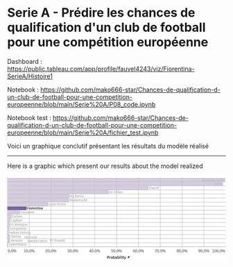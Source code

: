 # Serie A - Prédire les chances de qualification d'un club de football pour une compétition européenne

Dashboard : https://public.tableau.com/app/profile/fauvel4243/viz/Fiorentina-SerieA/Histoire1


Notebook : https://github.com/mako666-star/Chances-de-qualification-d-un-club-de-football-pour-une-competition-europeenne/blob/main/Serie%20A/P08_code.ipynb


Notebook test : https://github.com/mako666-star/Chances-de-qualification-d-un-club-de-football-pour-une-competition-europeenne/blob/main/Serie%20A/fichier_test.ipynb 

Voici un graphique conclutif présentant les résultats du modèle réalisé 

---

Here is a graphic which present our results about the model realized

![Résultats du model / Model result](https://github.com/mako666-star/Chances-de-qualification-d-un-club-de-football-pour-une-competition-europeenne/blob/main/Serie%20A/Fiorentina%20-%20Serie%20A.png)
